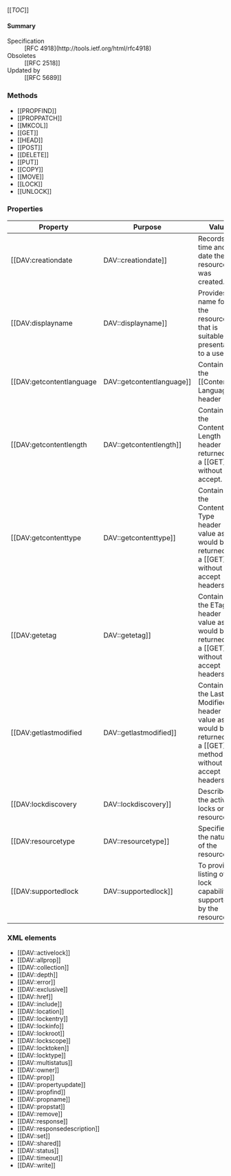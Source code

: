 <!-- --- title: RFC 4918: HTTP Extensions for Web Distributed Authoring and Versioning (WebDAV) -->

[[_TOC_]]

<div id="summary-box" markdown="1">
<h4>Summary</h4>

<dl>
<dt>Specification</dt>
<dd markdown="1">[RFC 4918](http://tools.ietf.org/html/rfc4918)
</dd>
<dt>Obsoletes</dt>
<dd markdown="1">[[RFC 2518]]
</dd>
<dt>Updated by</dt>
<dd markdown="1">[[RFC 5689]]
</dd>
</dl>

</div>



### Methods

* [[PROPFIND]]
* [[PROPPATCH]]
* [[MKCOL]]
* [[GET]]
* [[HEAD]]
* [[POST]]
* [[DELETE]]
* [[PUT]]
* [[COPY]]
* [[MOVE]]
* [[LOCK]]
* [[UNLOCK]]

### Properties

| Property | Purpose | Value |
|----------|---------|-------|
| [[DAV:creationdate|DAV::creationdate]] | Records the time and date the resource was created. | date-time |
| [[DAV:displayname|DAV::displayname]] | Provides a name for the resource that is suitable for presentation to a user. | text |
| [[DAV:getcontentlanguage|DAV::getcontentlanguage]] | Contains the [[Content-Language header|headers/Content-Language]] value as it would be returned by a [[GET]] without accept headers. | language-tag |
| [[DAV:getcontentlength|DAV::getcontentlength]] | Contains the Content-Length header returned by a [[GET]] without accept. | decimal number |
| [[DAV:getcontenttype|DAV::getcontenttype]] | Contains the Content-Type header value as it would be returned by a [[GET]] without accept headers. | media-type |
| [[DAV:getetag|DAV::getetag]] | Contains the ETag header value as it would be returned by a [[GET]] without accept headers. | entity-tag |
| [[DAV:getlastmodified|DAV::getlastmodified]] | Contains the Last-Modified header value as it would be returned by a [[GET]] method without accept headers. | rfc1123-date |
| [[DAV:lockdiscovery|DAV::lockdiscovery]] | Describes the active locks on a resource | A list of active locks. |
| [[DAV:resourcetype|DAV::resourcetype]] | Specifies the nature of the resource. | 
| [[DAV:supportedlock|DAV::supportedlock]] | To provide a listing of the lock capabilities supported by the resource. | A list of lock entries |

### XML elements
* [[DAV::activelock]]
* [[DAV::allprop]]
* [[DAV::collection]]
* [[DAV::depth]]
* [[DAV::error]]
* [[DAV::exclusive]]
* [[DAV::href]]
* [[DAV::include]]
* [[DAV::location]]
* [[DAV::lockentry]]
* [[DAV::lockinfo]]
* [[DAV::lockroot]]
* [[DAV::lockscope]]
* [[DAV::locktoken]]
* [[DAV::locktype]]
* [[DAV::multistatus]]
* [[DAV::owner]]
* [[DAV::prop]]
* [[DAV::propertyupdate]]
* [[DAV::propfind]]
* [[DAV::propname]]
* [[DAV::propstat]]
* [[DAV::remove]]
* [[DAV::response]]
* [[DAV::responsedescription]]
* [[DAV::set]]
* [[DAV::shared]]
* [[DAV::status]]
* [[DAV::timeout]]
* [[DAV::write]]
